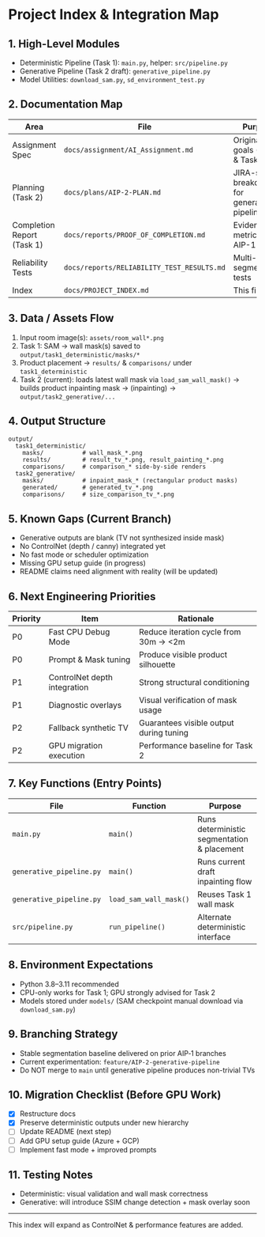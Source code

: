 # Project Index & Integration Map

## 1. High-Level Modules
- Deterministic Pipeline (Task 1): `main.py`, helper: `src/pipeline.py`
- Generative Pipeline (Task 2 draft): `generative_pipeline.py`
- Model Utilities: `download_sam.py`, `sd_environment_test.py`

## 2. Documentation Map
| Area | File | Purpose |
|------|------|---------|
| Assignment Spec | `docs/assignment/AI_Assignment.md` | Original task goals (Task 1 & Task 2) |
| Planning (Task 2) | `docs/plans/AIP-2-PLAN.md` | JIRA-style breakdown for generative pipeline |
| Completion Report (Task 1) | `docs/reports/PROOF_OF_COMPLETION.md` | Evidence + metrics for AIP-1 |
| Reliability Tests | `docs/reports/RELIABILITY_TEST_RESULTS.md` | Multi-room segmentation tests |
| Index | `docs/PROJECT_INDEX.md` | This file |

## 3. Data / Assets Flow
1. Input room image(s): `assets/room_wall*.png`
2. Task 1: SAM -> wall mask(s) saved to `output/task1_deterministic/masks/*`
3. Product placement -> `results/` & `comparisons/` under `task1_deterministic`
4. Task 2 (current): loads latest wall mask via `load_sam_wall_mask()` → builds product inpainting mask → (inpainting) → `output/task2_generative/...`

## 4. Output Structure
```
output/
  task1_deterministic/
    masks/           # wall_mask_*.png
    results/         # result_tv_*.png, result_painting_*.png
    comparisons/     # comparison_* side-by-side renders
  task2_generative/
    masks/           # inpaint_mask_* (rectangular product masks)
    generated/       # generated_tv_*.png
    comparisons/     # size_comparison_tv_*.png
```

## 5. Known Gaps (Current Branch)
- Generative outputs are blank (TV not synthesized inside mask)
- No ControlNet (depth / canny) integrated yet
- No fast mode or scheduler optimization
- Missing GPU setup guide (in progress)
- README claims need alignment with reality (will be updated)

## 6. Next Engineering Priorities
| Priority | Item | Rationale |
|----------|------|-----------|
| P0 | Fast CPU Debug Mode | Reduce iteration cycle from 30m → <2m |
| P0 | Prompt & Mask tuning | Produce visible product silhouette |
| P1 | ControlNet depth integration | Strong structural conditioning |
| P1 | Diagnostic overlays | Visual verification of mask usage |
| P2 | Fallback synthetic TV | Guarantees visible output during tuning |
| P2 | GPU migration execution | Performance baseline for Task 2 |

## 7. Key Functions (Entry Points)
| File | Function | Purpose |
|------|----------|---------|
| `main.py` | `main()` | Runs deterministic segmentation & placement |
| `generative_pipeline.py` | `main()` | Runs current draft inpainting flow |
| `generative_pipeline.py` | `load_sam_wall_mask()` | Reuses Task 1 wall mask |
| `src/pipeline.py` | `run_pipeline()` | Alternate deterministic interface |

## 8. Environment Expectations
- Python 3.8–3.11 recommended
- CPU-only works for Task 1; GPU strongly advised for Task 2
- Models stored under `models/` (SAM checkpoint manual download via `download_sam.py`)

## 9. Branching Strategy
- Stable segmentation baseline delivered on prior AIP‑1 branches
- Current experimentation: `feature/AIP-2-generative-pipeline`
- Do NOT merge to `main` until generative pipeline produces non-trivial TVs

## 10. Migration Checklist (Before GPU Work)
- [x] Restructure docs
- [x] Preserve deterministic outputs under new hierarchy
- [ ] Update README (next step)
- [ ] Add GPU setup guide (Azure + GCP)
- [ ] Implement fast mode + improved prompts

## 11. Testing Notes
- Deterministic: visual validation and wall mask correctness
- Generative: will introduce SSIM change detection + mask overlay soon

---
This index will expand as ControlNet & performance features are added.
